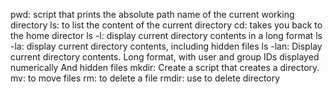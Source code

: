 pwd: script that prints the absolute path name of the current working directory
ls: to list the content of the current directory 
cd: takes you back to the home director
ls -l: display current directory contents in a long format
ls -la: display current directory contents, including hidden files 
ls -lan: Display current directory contents. Long format, with user and group IDs displayed numerically And hidden files 
mkdir: Create a script that creates a directory.
mv: to move files
rm: to delete a file
rmdir: use to delete directory 
